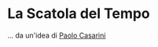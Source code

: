 # La Scatola del Tempo

... da un'idea di [Paolo Casarini](https://www.instagram.com/p/DLSFOZPN3Za/)